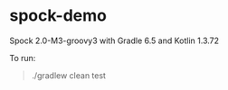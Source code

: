 # spock-demo
Spock 2.0-M3-groovy3 with Gradle 6.5 and Kotlin 1.3.72

To run: 
> ./gradlew clean test

